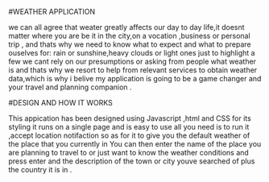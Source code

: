 
#WEATHER APPLICATION


we can all agree that weater greatly affects our day to day life,it doesnt matter where you are be it in the city,on a vocation ,business or personal trip , and thats why we need to know what to expect and what to prepare ouselves for: rain or sunshine,heavy clouds or light ones just to highlight a few we cant rely on our presumptions or asking from people what weather is and thats why we resort to help from relevant services to obtain weather data,which is why i belive my application is going to be a game changer and your travel and planning companion .

#DESIGN AND HOW IT WORKS


This appication has been designed using Javascript ,html and CSS for its styling it runs on a single page and is easy to use all you need is to run it ,accept location notifaction so as for it to give you the default weather of the place that you currently in
You can then enter the name of the place you are planning to travel to or just want to know the weather conditions and press enter and the description of the town or city youve searched of plus the country it is in .



